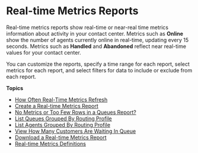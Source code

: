 # Real\-time Metrics Reports<a name="real-time-metrics-reports"></a>

Real\-time metrics reports show real\-time or near\-real time metrics information about activity in your contact center\. Metrics such as **Online** show the number of agents currently online in real\-time, updating every 15 seconds\. Metrics such as **Handled** and **Abandoned** reflect near real\-time values for your contact center\.

You can customize the reports, specify a time range for each report, select metrics for each report, and select filters for data to include or exclude from each report\.

**Topics**
+ [How Often Real\-Time Metrics Refresh](rtm-refresh.md)
+ [Create a Real\-time Metrics Report](create-real-time-report.md)
+ [No Metrics or Too Few Rows in a Queues Report?](troubleshoot-rtm.md)
+ [List Queues Grouped By Routing Profile](queues-by-routing-profile.md)
+ [List Agents Grouped By Routing Profile](agents-grouped-by-routing-profile.md)
+ [View How Many Customers Are Waiting In Queue](view-customers-in-queue.md)
+ [Download a Real\-time Metrics Report](download-real-time-metrics-report.md)
+ [Real\-time Metrics Definitions](real-time-metrics-definitions.md)